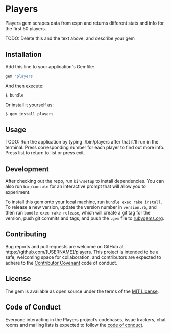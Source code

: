 # Players

Players gem scrapes data from espn and returns different stats and info for the first 50 players. 

TODO: Delete this and the text above, and describe your gem

## Installation

Add this line to your application's Gemfile:

```ruby
gem 'players'
```

And then execute:

    $ bundle

Or install it yourself as:

    $ gem install players

## Usage

TODO: Run the application by typing ./bin/players after that it'll run in the terminal. Press corresponding number for each player to find out more info. Press list to return to list or press exit.

## Development

After checking out the repo, run `bin/setup` to install dependencies. You can also run `bin/console` for an interactive prompt that will allow you to experiment.

To install this gem onto your local machine, run `bundle exec rake install`. To release a new version, update the version number in `version.rb`, and then run `bundle exec rake release`, which will create a git tag for the version, push git commits and tags, and push the `.gem` file to [rubygems.org](https://rubygems.org).

## Contributing

Bug reports and pull requests are welcome on GitHub at https://github.com/[USERNAME]/players. This project is intended to be a safe, welcoming space for collaboration, and contributors are expected to adhere to the [Contributor Covenant](http://contributor-covenant.org) code of conduct.

## License

The gem is available as open source under the terms of the [MIT License](https://opensource.org/licenses/MIT).

## Code of Conduct

Everyone interacting in the Players project’s codebases, issue trackers, chat rooms and mailing lists is expected to follow the [code of conduct](https://github.com/[USERNAME]/players/blob/master/CODE_OF_CONDUCT.md).
